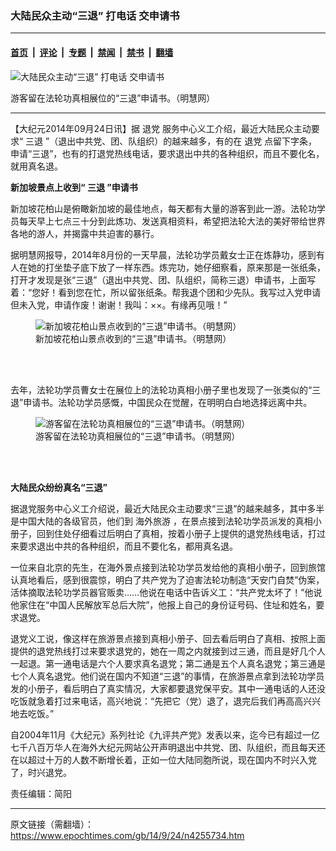 ### 大陆民众主动“三退” 打电话 交申请书

---

#### [首页](../../../..?n4255734) &nbsp;|&nbsp; [评论](../../../../../epoch-comment?n4255734) &nbsp;|&nbsp; [专题](../../../../../epoch-special?n4255734) &nbsp;|&nbsp; [禁闻](../../../../../epoch-news?n4255734) &nbsp;|&nbsp; [禁书](../../../../../books?n4255734) &nbsp;|&nbsp; [翻墙](https://github.com/gfw-breaker/nogfw/blob/master/README.md?n4255734)


<div><img alt="大陆民众主动“三退” 打电话 交申请书" class="attachment-djy_600_400 size-djy_600_400 wp-post-image" src="https://i.epochtimes.com/assets/uploads/2014/09/1409231639301992-450x496.jpg"/>
<div class="caption">
 <p>
  游客留在法轮功真相展位的“三退”申请书。（明慧网）
 </p>
</div></div><hr/><div class="post_content" id="artbody" itemprop="articleBody">
 <!-- article content begin -->
 <p>
  【大纪元2014年09月24日讯】据
  <ok href="https://www.epochtimes.com/gb/tag/%E9%80%80%E5%85%9A.html">
   退党
  </ok>
  服务中心义工介绍，最近大陆民众主动要求“
  <ok href="https://www.epochtimes.com/gb/tag/%E4%B8%89%E9%80%80.html">
   三退
  </ok>
  ”（退出中共党、团、队组织）的越来越多，有的在
  <ok href="https://www.epochtimes.com/gb/tag/%E9%80%80%E5%85%9A.html">
   退党
  </ok>
  点留下字条，申请“三退”，也有的打退党热线电话，要求退出中共的各种组织，而且不要化名，就用真名退。
 </p>
 <p>
  <b>
   新加坡景点上收到“
   <ok href="https://www.epochtimes.com/gb/tag/%E4%B8%89%E9%80%80.html">
    三退
   </ok>
   ”申请书
  </b>
 </p>
 <p>
  新加坡花柏山是俯瞰新加坡的最佳地点，每天都有大量的游客到此一游。法轮功学员每天早上七点三十分到此炼功、发送真相资料，希望把法轮大法的美好带给世界各地的游人，并揭露中共迫害的暴行。
 </p>
 <p>
  据明慧网报导，2014年8月份的一天早晨，法轮功学员戴女士正在炼静功，感到有人在她的打坐垫子底下放了一样东西。炼完功，她仔细察看，原来那是一张纸条，打开才发现是张“三退”（退出中共党、团、队组织，简称三退）申请书，上面写着：“您好！看到您在忙，所以留张纸条。帮我退个团和少先队。我写过入党申请但未入党，申请作废！谢谢！我叫：××。有缘再见哦！”
 </p>
 <figure aria-describedby="caption-attachment-5790446" class="wp-caption aligncenter" id="attachment_5790446" style="width: 571px">
  <ok href=" https://i.epochtimes.com/assets/uploads/2014/09/1409231639501992.jpg" rel="noreferrer noopener" target="_blank">
   <img alt="新加坡花柏山景点收到的“三退”申请书。（明慧网）" class="size-large wp-image-5790446" src="https://i.epochtimes.com/assets/uploads/2014/09/1409231639501992.jpg" title="新加坡花柏山景点收到的“三退”申请书。（明慧网）"/>
  </ok>
  <br/><figcaption class="wp-caption-text" id="caption-attachment-5790446">
   新加坡花柏山景点收到的“三退”申请书。（明慧网）
  </figcaption><br/>
 </figure><br/>
 <p>
  去年，法轮功学员曹女士在展位上的法轮功真相小册子里也发现了一张类似的“三退”申请书。法轮功学员感慨，中国民众在觉醒，在明明白白地选择远离中共。
 </p>
 <figure aria-describedby="caption-attachment-5790454" class="wp-caption aligncenter" id="attachment_5790454" style="width: 543px">
  <ok href=" https://i.epochtimes.com/assets/uploads/2014/09/1409231639301992.jpg" rel="noreferrer noopener" target="_blank">
   <img alt="游客留在法轮功真相展位的“三退”申请书。（明慧网）" class="size-large wp-image-5790454" src="https://i.epochtimes.com/assets/uploads/2014/09/1409231639301992.jpg" title="游客留在法轮功真相展位的“三退”申请书。（明慧网）"/>
  </ok>
  <br/><figcaption class="wp-caption-text" id="caption-attachment-5790454">
   游客留在法轮功真相展位的“三退”申请书。（明慧网）
  </figcaption><br/>
 </figure><br/>
 <p>
  <b>
   大陆民众纷纷真名“三退”
  </b>
 </p>
 <p>
  据退党服务中心义工介绍说，最近大陆民众主动要求“三退”的越来越多，其中多半是中国大陆的各级官员，他们到
  <ok href="https://www.epochtimes.com/gb/tag/%E6%B5%B7%E5%A4%96%E6%97%85%E6%B8%B8.html">
   海外旅游
  </ok>
  ，在景点接到法轮功学员派发的真相小册子，回到住处仔细看过后明白了真相，按着小册子上提供的退党热线电话，打过来要求退出中共的各种组织，而且不要化名，都用真名退。
 </p>
 <p>
  一位来自北京的先生，在海外景点接到法轮功学员发给他的真相小册子，回到旅馆认真地看后，感到很震惊，明白了共产党为了迫害法轮功制造“天安门自焚”伪案，活体摘取法轮功学员器官贩卖……他说在电话中告诉义工：“共产党太坏了！”他说他家住在“中国人民解放军总后大院”，他报上自己的身份证号码、住址和姓名，要求退党。
 </p>
 <p>
  退党义工说，像这样在旅游景点接到真相小册子、回去看后明白了真相、按照上面提供的退党热线打过来要求退党的，她在一周之内就接到过三通，而且是好几个人一起退。第一通电话是六个人要求真名退党；第二通是五个人真名退党；第三通是七个人真名退党。他们说在国内不知道“三退”的事情，在旅游景点拿到法轮功学员发的小册子，看后明白了真实情况，大家都要退党保平安。其中一通电话的人还没吃饭就急着打过来电话，高兴地说：“先把它（党）退了，退完后我们再高高兴兴地去吃饭。”
 </p>
 <p>
  自2004年11月《大纪元》系列社论《九评共产党》发表以来，迄今已有超过一亿七千八百万华人在海外大纪元网站公开声明退出中共党、团、队组织，而且每天还在以超过十万的人数不断增长着，正如一位大陆同胞所说，现在国内不时兴入党了，时兴退党。
 </p>
 <p>
  责任编辑：简阳
 </p>
 <p>
  <!-- article content end -->
  <div id="below_article_ad">
  </div>
 </p>
</div>


---

原文链接（需翻墙）：https://www.epochtimes.com/gb/14/9/24/n4255734.htm